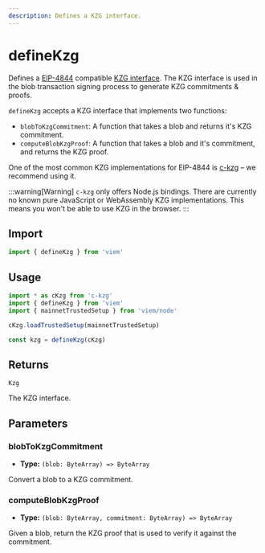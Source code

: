 ```yaml
---
description: Defines a KZG interface.
---
```


# defineKzg

Defines a [EIP-4844](https://eips.ethereum.org/EIPS/eip-4844) compatible [KZG interface](https://notes.ethereum.org/@vbuterin/proto_danksharding_faq#How-%E2%80%9Ccomplicated%E2%80%9D-and-%E2%80%9Cnew%E2%80%9D-is-KZG). The KZG interface is used in the blob transaction signing process to generate KZG commitments & proofs.

`defineKzg` accepts a KZG interface that implements two functions:

- `blobToKzgCommitment`: A function that takes a blob and returns it's KZG commitment.
- `computeBlobKzgProof`: A function that takes a blob and it's commitment, and returns the KZG proof.

One of the most common KZG implementations for EIP-4844 is [c-kzg](https://github.com/ethereum/c-kzg-4844) – we recommend using it.

:::warning[Warning]
`c-kzg` only offers Node.js bindings. There are currently no known pure JavaScript or WebAssembly KZG implementations. This means you won't be able to use KZG in the browser. 
:::

## Import

```ts twoslash
import { defineKzg } from 'viem'
```

## Usage

```ts twoslash
import * as cKzg from 'c-kzg'
import { defineKzg } from 'viem'
import { mainnetTrustedSetup } from 'viem/node'

cKzg.loadTrustedSetup(mainnetTrustedSetup)

const kzg = defineKzg(cKzg)
```

## Returns

`Kzg`

The KZG interface.

## Parameters

### blobToKzgCommitment

- **Type:** `(blob: ByteArray) => ByteArray`

Convert a blob to a KZG commitment.

### computeBlobKzgProof

- **Type:** `(blob: ByteArray, commitment: ByteArray) => ByteArray`

Given a blob, return the KZG proof that is used to verify it against the commitment.